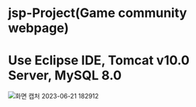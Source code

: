 # jsp-Project(Game community webpage)
# Use Eclipse IDE, Tomcat v10.0 Server, MySQL 8.0
![화면 캡처 2023-06-21 182912](https://github.com/gmk0603/jsp-Project/assets/57435225/a99975d2-79ee-4960-a21d-d576e766b023)
